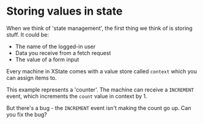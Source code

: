 # Storing values in state

When we think of 'state management', the first thing we think of is storing stuff. It could be:

- The name of the logged-in user
- Data you receive from a fetch request
- The value of a form input

Every machine in XState comes with a value store called `context` which you can assign items to.

This example represents a 'counter'. The machine can receive a `INCREMENT` event, which increments the `count` value in context by 1.

But there's a bug - the `INCREMENT` event isn't making the count go up. Can you fix the bug?
